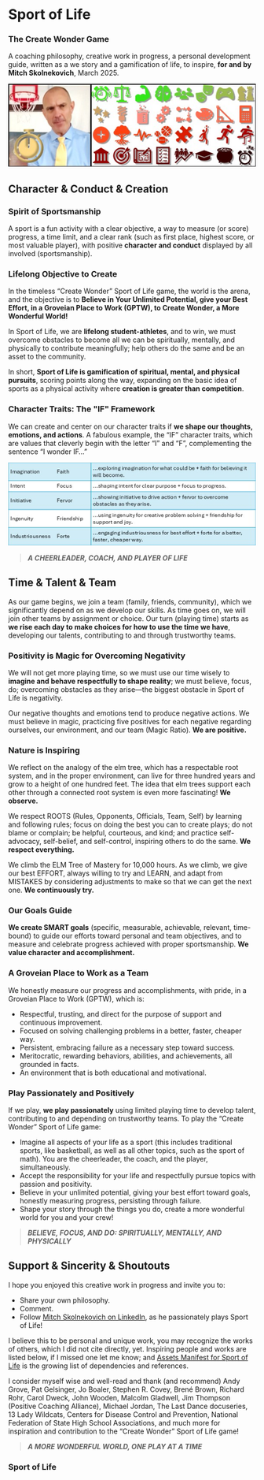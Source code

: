   
  
# Sport of Life
### The Create Wonder Game  
A coaching philosophy, creative work in progress, a personal development guide, written as a we story and a gamification of life, to inspire, **for and by Mitch Skolnekovich**, March 2025.

![image of coach mith with simple, inspirational icons](assets/sport_of_life_icons_skolnekovich_photo.jpg)

## Character & Conduct & Creation
### Spirit of Sportsmanship
A sport is a fun activity with a clear objective, a way to measure (or score) progress, a time limit, and a clear rank (such as first place, highest score, or most valuable player), with positive **character and conduct** displayed by all involved (sportsmanship).

### Lifelong Objective to Create
In the timeless “Create Wonder” Sport of Life game, the world is the arena, and the objective is to **Believe in Your Unlimited Potential, give your Best Effort, in a Groveian Place to Work (GPTW), to Create Wonder, a More Wonderful World!**

In Sport of Life, we are **lifelong student-athletes**, and to win, we must overcome obstacles to become all we can be spiritually, mentally, and physically to contribute meaningfully; help others do the same and be an asset to the community.

In short, **Sport of Life is gamification of spiritual, mental, and physical pursuits**, scoring points along the way, expanding on the basic idea of sports as a physical activity where **creation is greater than competition**.

### Character Traits: The "IF" Framework
We can create and center on our character traits if **we shape our thoughts, emotions, and actions**.
A fabulous example, the “IF” character traits, which are values that cleverly begin with the letter “I” and “F”, complementing the sentence “I wonder IF…”


![image of IF traits](assets/character_if_traits.jpg)


> ***A CHEERLEADER, COACH, AND PLAYER OF LIFE***  


## Time & Talent & Team
As our game begins, we join a team (family, friends, community), which we significantly depend on as we develop our skills. As time goes on, we will join other teams by assignment or choice. Our turn (playing time) starts as **we rise each day to make choices for how to use the time we have**, developing our talents, contributing to and through trustworthy teams.

### Positivity is Magic for Overcoming Negativity
We will not get more playing time, so we must use our time wisely to **imagine and behave respectfully to shape reality**; we must believe, focus, do; overcoming obstacles as they arise—the biggest obstacle in Sport of Life is negativity.

Our negative thoughts and emotions tend to produce negative actions. We must believe in magic, practicing five positives for each negative regarding ourselves, our environment, and our team (Magic Ratio). **We are positive.**

### Nature is Inspiring
We reflect on the analogy of the elm tree, which has a respectable root system, and in the proper environment, can live for three hundred years and grow to a height of one hundred feet. The idea that elm trees support each other through a connected root system is even more fascinating! **We observe.**

We respect ROOTS (Rules, Opponents, Officials, Team, Self) by learning and following rules; focus on doing the best you can to create plays; do not blame or complain; be helpful, courteous, and kind; and practice self-advocacy, self-belief, and self-control, inspiring others to do the same. **We respect everything.**

We climb the ELM Tree of Mastery for 10,000 hours. As we climb, we give our best EFFORT, always willing to try and LEARN, and adapt from MISTAKES by considering adjustments to make so that we can get the next one. **We continuously try.**

### Our Goals Guide
**We create SMART goals** (specific, measurable, achievable, relevant, time-bound) to guide our efforts toward personal and team objectives, and to measure and celebrate progress achieved with proper sportsmanship. **We value character and accomplishment.**

### A Groveian Place to Work as a Team
We honestly measure our progress and accomplishments, with pride, in a Groveian Place to Work (GPTW), which is:
+ Respectful, trusting, and direct for the purpose of support and continuous improvement.
+ Focused on solving challenging problems in a better, faster, cheaper way.
+ Persistent, embracing failure as a necessary step toward success.
+ Meritocratic, rewarding behaviors, abilities, and achievements, all grounded in facts.
+ An environment that is both educational and motivational.

### Play Passionately and Positively
If we play, **we play passionately** using limited playing time to develop talent, contributing to and depending on trustworthy teams. To play the “Create Wonder” Sport of Life game:
+ Imagine all aspects of your life as a sport (this includes traditional sports, like basketball, as well as all other topics, such as the sport of math). You are the cheerleader, the coach, and the player, simultaneously.
+ Accept the responsibility for your life and respectfully pursue topics with passion and positivity.
+ Believe in your unlimited potential, giving your best effort toward goals, honestly measuring progress, persisting through failure.
+ Shape your story through the things you do, create a more wonderful world for you and your crew!


> ***BELIEVE, FOCUS, AND DO: SPIRITUALLY, MENTALLY, AND PHYSICALLY***  


## Support & Sincerity & Shoutouts
I hope you enjoyed this creative work in progress and invite you to:
+ Share your own philosophy.
+ Comment.
+ Follow [Mitch Skolnekovich on LinkedIn](https://www.linkedin.com/in/mitchskolnekovich/), as he passionately plays Sport of Life!

I believe this to be personal and unique work, you may recognize the works of others, which I did not cite directly, yet.
Inspiring people and works are listed below, if I missed one let me know; and [Assets Manifest for Sport of Life](assets/assets_manifest.md) is the growing list of dependencies and references.

I consider myself wise and well-read and thank (and recommend) Andy Grove, Pat Gelsinger, Jo Boaler, Stephen R. Covey, Brené Brown, Richard Rohr, Carol Dweck, John Wooden, Malcolm Gladwell, Jim Thompson (Positive Coaching Alliance), Michael Jordan, The Last Dance docuseries, 13 Lady Wildcats, Centers for Disease Control and Prevention, National Federation of State High School Associations, and much more for inspiration and contribution to the “Create Wonder” Sport of Life game!


> ***A MORE WONDERFUL WORLD, ONE PLAY AT A TIME***  


### Sport of Life
